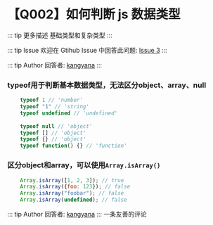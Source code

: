 # 【Q002】如何判断 js 数据类型

::: tip 更多描述
基础类型和复杂类型
:::

::: tip Issue
欢迎在 Gtihub Issue 中回答此问题: [Issue 3](https://github.com/kangyana/daily-question/issues/2)
:::

::: tip Author
回答者: [kangyana](https://github.com/kangyana)
:::
### typeof用于判断基本数据类型，无法区分object、array、null
```javascript
    typeof 1 // 'number'
    typeof "1" // 'string'
    typeof undefined // 'undefined'
    
    typeof null // 'object'
    typeof [] // 'object'
    typeof {} // 'object'
    typeof function() {} // 'function'
```

### 区分object和array，可以使用`Array.isArray()`
```javascript
    Array.isArray([1, 2, 3]); // true
    Array.isArray({foo: 123}); // false
    Array.isArray("foobar"); // false
    Array.isArray(undefined); // false
```
::: tip Author
回答者: [kangyana](https://github.com/kangyana)
:::
一条友善的评论
